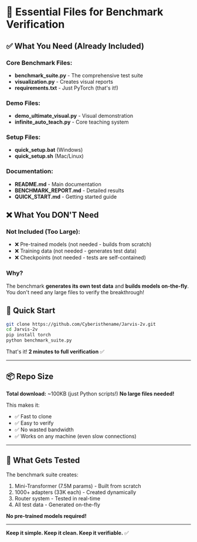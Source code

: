 # 🧪 Essential Files for Benchmark Verification

## ✅ What You Need (Already Included)

### Core Benchmark Files:
- **benchmark_suite.py** - The comprehensive test suite
- **visualization.py** - Creates visual reports
- **requirements.txt** - Just PyTorch (that's it!)

### Demo Files:
- **demo_ultimate_visual.py** - Visual demonstration
- **infinite_auto_teach.py** - Core teaching system

### Setup Files:
- **quick_setup.bat** (Windows)
- **quick_setup.sh** (Mac/Linux)

### Documentation:
- **README.md** - Main documentation
- **BENCHMARK_REPORT.md** - Detailed results
- **QUICK_START.md** - Getting started guide

## ❌ What You DON'T Need

### Not Included (Too Large):
- ❌ Pre-trained models (not needed - builds from scratch)
- ❌ Training data (not needed - generates test data)
- ❌ Checkpoints (not needed - tests are self-contained)

### Why?
The benchmark **generates its own test data** and **builds models on-the-fly**. You don't need any large files to verify the breakthrough!

## 🚀 Quick Start

```bash
git clone https://github.com/Cyberisthename/Jarvis-2v.git
cd Jarvis-2v
pip install torch
python benchmark_suite.py
```

That's it! **2 minutes to full verification** ✅

---

## 📦 Repo Size

**Total download:** ~100KB (just Python scripts!)
**No large files needed!**

This makes it:
- ✅ Fast to clone
- ✅ Easy to verify
- ✅ No wasted bandwidth
- ✅ Works on any machine (even slow connections)

---

## 🔬 What Gets Tested

The benchmark suite creates:
1. Mini-Transformer (7.5M params) - Built from scratch
2. 1000+ adapters (33K each) - Created dynamically
3. Router system - Tested in real-time
4. All test data - Generated on-the-fly

**No pre-trained models required!**

---

**Keep it simple. Keep it clean. Keep it verifiable.** ✅
